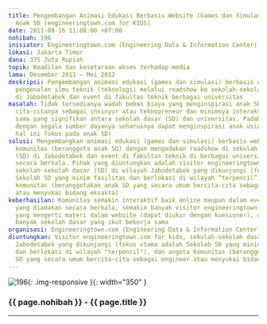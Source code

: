 ```yaml
---
title: Pengembangan Animasi Edukasi Berbasis Website (Games dan Simulasi) dan Komunitas
  Anak SD (engineeringtown.com for KIDS)
date: 2011-09-16 11:08:00 +07:00
nohibah: 196
inisiator: Engineeringtown.com (Engineering Data & Information Center)
lokasi: Jakarta Timur
dana: 375 Juta Rupiah
topik: Keadilan dan kesetaraan akses terhadap media
lama: Desember 2011 – Mei 2012
deskripsi: Pengembangan animasi edukasi (games dan simulasi) berbasis website dan
  pengenalan ilmu teknik (teknologi) melalui roadshow ke sekolah-sekolah dasar (SD)
  di Jabodetabek dan event di fakultas teknik berbagai universitas
masalah: Tidak tersedianya wadah bebas biaya yang menginspirasi anak SD untuk mencapai
  cita-citanya sebagai insinyur atau teknopreneur dan minimnya interaksi atau kerja
  sama yang signifikan antara sekolah dasar (SD) dan universitas. Padahal universitas
  dengan segala sumber dayanya seharusnya dapat menginspirasi anak usia dini (dalam
  hal ini fokus pada anak SD)
solusi: Mengembangkan animasi edukasi (games dan simulasi) berbasis website dan mengembangkan
  komunitas (beranggota anak SD) dengan mengadakan roadshow di sekolah-sekolah dasar
  (SD) di Jabodetabek dan event di fakultas teknik di berbagai universitas di Indonesia
  secara berkala. Pihak yang diuntungkan adalah visitor engineeringtown.com for kids,
  sekolah-sekolah dasar (SD) di wilayah Jabodetabek yang dikunjungi (fokus utama adalah
  Sekolah SD yang minim fasilitas dan berlokasi di wilayah “terpencil”), dan angota
  komunitas (beranggotakan anak SD yang secara umum bercita-cita sebagai engineer
  atau menyukai bidang eksakta)
keberhasilan: Komunitas semakin interaktif baik online maupun dalam event offline
  yang diadakan secara berkala, semakin banyak visitor engineeringtown.com for kids
  yang mengerti materi dalam website (dapat diukur dengan kuesioner), dan semakin
  banyak sekolah dasar yang ikut bekerja sama
organisasi: Engineeringtown.com (Engineering Data & Information Center)
diuntungkan: Visitor engineeringtown.com for kids, sekolah-sekolah dasar (SD) di wilayah
  Jabodetabek yang dikunjungi (fokus utama adalah Sekolah SD yang minim fasilitas
  dan berlokasi di wilayah "terpencil"), dan angota komunitas (beranggotakan anak
  SD yang secara umum bercita-cita sebagai engineer atau menyukai bidang eksakta)
---
```


![196](/static/img/hibahcmb/196.png){: .img-responsive }{: width="350" }

### {{ page.nohibah }} - {{ page.title }}

---
